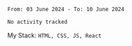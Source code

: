 <!--START_SECTION:waka-->

```txt
From: 03 June 2024 - To: 10 June 2024

No activity tracked
```

<!--END_SECTION:waka-->
My Stack: `HTML, CSS, JS, React`
